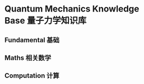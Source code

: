 # Quantum Mechanics Knowledge Base 量子力学知识库

## Fundamental 基础

## Maths 相关数学

## Computation 计算

## 
